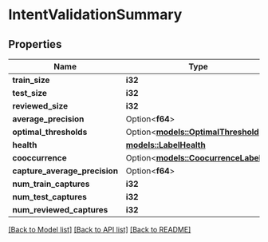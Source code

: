 # IntentValidationSummary

## Properties

Name | Type | Description | Notes
------------ | ------------- | ------------- | -------------
**train_size** | **i32** |  | 
**test_size** | **i32** |  | 
**reviewed_size** | **i32** |  | 
**average_precision** | Option<**f64**> |  | 
**optimal_thresholds** | Option<[**models::OptimalThreshold**](OptimalThreshold.md)> |  | 
**health** | [**models::LabelHealth**](LabelHealth.md) |  | 
**cooccurrence** | Option<[**models::CoocurrenceLabels**](CoocurrenceLabels.md)> |  | [optional]
**capture_average_precision** | Option<**f64**> |  | 
**num_train_captures** | **i32** |  | 
**num_test_captures** | **i32** |  | 
**num_reviewed_captures** | **i32** |  | 

[[Back to Model list]](../README.md#documentation-for-models) [[Back to API list]](../README.md#documentation-for-api-endpoints) [[Back to README]](../README.md)


